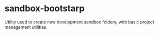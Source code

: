 # sandbox-bootstarp

Utility used to create new development sandbox folders, with basic project management utilities.
